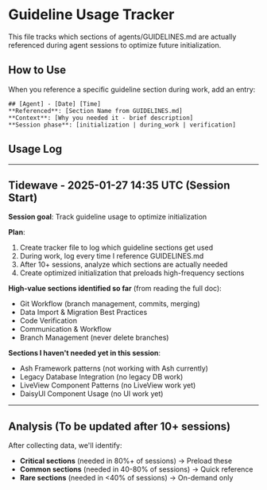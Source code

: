 # Guideline Usage Tracker

This file tracks which sections of agents/GUIDELINES.md are actually referenced during agent sessions to optimize future initialization.

## How to Use

When you reference a specific guideline section during work, add an entry:

```
## [Agent] - [Date] [Time]
**Referenced**: [Section Name from GUIDELINES.md]
**Context**: [Why you needed it - brief description]
**Session phase**: [initialization | during_work | verification]
```

## Usage Log

---

## Tidewave - 2025-01-27 14:35 UTC (Session Start)

**Session goal**: Track guideline usage to optimize initialization

**Plan**: 
1. Create tracker file to log which guideline sections get used
2. During work, log every time I reference GUIDELINES.md
3. After 10+ sessions, analyze which sections are actually needed
4. Create optimized initialization that preloads high-frequency sections

**High-value sections identified so far** (from reading the full doc):
- Git Workflow (branch management, commits, merging)
- Data Import & Migration Best Practices
- Code Verification
- Communication & Workflow
- Branch Management (never delete branches)

**Sections I haven't needed yet in this session**:
- Ash Framework patterns (not working with Ash currently)
- Legacy Database Integration (no legacy DB work)
- LiveView Component Patterns (no LiveView work yet)
- DaisyUI Component Usage (no UI work yet)

---

## Analysis (To be updated after 10+ sessions)

After collecting data, we'll identify:
- **Critical sections** (needed in 80%+ of sessions) → Preload these
- **Common sections** (needed in 40-80% of sessions) → Quick reference
- **Rare sections** (needed in <40% of sessions) → On-demand only

